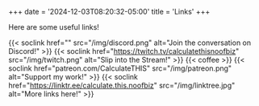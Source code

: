 +++
date = '2024-12-03T08:20:32-05:00'
title = 'Links'
+++

Here are some useful links!

{{< soclink href="" src="/img/discord.png" alt="Join the conversation on Discord!" >}} 
{{< soclink href="https://twitch.tv/calculatethisnoofbiz" src="/img/twitch.png" alt="Slip into the Stream!" >}} 
{{< coffee >}}
{{< soclink href="patreon.com/CalculateTHIS" src="/img/patreon.png" alt="Support my work!" >}}
{{< soclink href="https://linktr.ee/calculate.this.noofbiz" src="/img/linktree.jpg" alt="More links here!" >}}

